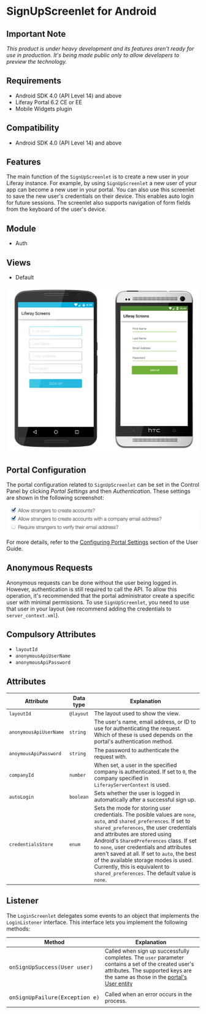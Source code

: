 # SignUpScreenlet for Android

## Important Note

*This product is under heavy development and its features aren't ready for use in production. It's being made public only to allow developers to preview the technology.*

## Requirements

- Android SDK 4.0 (API Level 14) and above
- Liferay Portal 6.2 CE or EE
- Mobile Widgets plugin

## Compatibility

- Android SDK 4.0 (API Level 14) and above

## Features

The main function of the `SignUpScreenlet` is to create a new user in your Liferay instance. For example, by using `SignUpScreenlet` a new user of your app can become a new user in your portal. You can also use this screenlet to save the new user's credentials on their device. This enables auto login for future sessions. The screenlet also supports navigation of form fields from the keyboard of the user's device.

## Module

- Auth

## Views

- Default

![The `SignUpScreenlet` with the Default and Material viewsets.](images/signup.png)

## Portal Configuration

The portal configuration related to `SignUpScreenlet` can be set in the Control Panel by clicking *Portal Settings* and then *Authentication*. These settings are shown in the following screenshot:

![The portal's authentication settings.](../../ios/Documentation/Images/portal-signup.png)

For more details, refer to the [Configuring Portal Settings](https://dev.liferay.com/discover/portal/-/knowledge_base/6-2/configuring-portal-settings) section of the User Guide.

## Anonymous Requests

Anonymous requests can be done without the user being logged in. However, authentication is still required to call the API. To allow this operation, it's recommended that the portal administrator create a specific user with minimal permissions. To use `SignUpScreenlet`, you need to use that user in your layout (we recommend adding the credentials to `server_context.xml`).

## Compulsory Attributes

- `layoutId`
- `anonymousApiUserName`
- `anonymousApiPassword`

## Attributes

| Attribute | Data type | Explanation |
|-----------|-----------|-------------| 
| `layoutId` | `@layout` | The layout used to show the view.|
| `anonymousApiUserName` | `string` | The user's name, email address, or ID to use for authenticating the request. Which of these is used depends on the portal's authentication method. |
| `anoymousApiPassword` | `string` | The password to authenticate the request with. |
| `companyId` | `number` | When set, a user in the specified company is authenticated. If set to `0`, the company specified in `LiferayServerContext` is used. |
| `autoLogin` | `boolean` | Sets whether the user is logged in automatically after a successful sign up. |
| `credentialsStore` | `enum` | Sets the mode for storing user credentials. The posible values are `none`, `auto`, and `shared_preferences`. If set to `shared_preferences`, the user credentials and attributes are stored using Android's `SharedPreferences` class. If set to `none`, user credentials and attributes aren't saved at all. If set to `auto`, the best of the available storage modes is used. Currently, this is equivalent to `shared_preferences`. The default value is `none`. |

## Listener

The `LoginScreenlet` delegates some events to an object that implements the `LoginListener` interface. This interface lets you implement the following methods:

| Method | Explanation |
|-----------|-------------| 
|  <pre>onSignUpSuccess(User user)</pre> | Called when sign up successfully completes. The `user` parameter contains a set of the created user's attributes. The supported keys are the same as those in the [portal's User entity](https://github.com/liferay/liferay-portal/blob/6.2.x/portal-impl/src/com/liferay/portal/service.xml#L2227) |
|  <pre>onSignUpFailure(Exception e)</pre> | Called when an error occurs in the process. |
